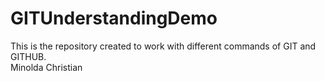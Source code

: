 # GITUnderstandingDemo
This is the repository created to work with different commands of GIT and GITHUB. 
<br>
Minolda Christian
